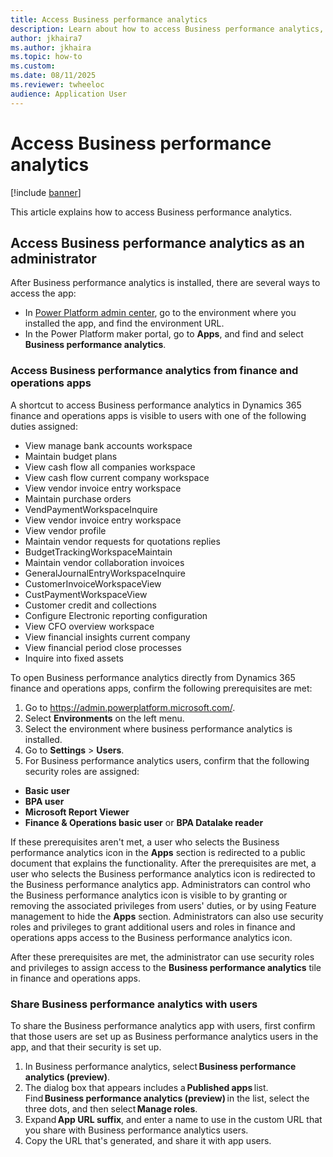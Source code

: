 ```yaml
---
title: Access Business performance analytics
description: Learn about how to access Business performance analytics, including an outline on how to share performance analytics with users.
author: jkhaira7
ms.author: jkhaira
ms.topic: how-to
ms.custom:
ms.date: 08/11/2025
ms.reviewer: twheeloc 
audience: Application User
---
```


# Access Business performance analytics

[!include [banner](../includes/banner.md)]

This article explains how to access Business performance analytics.

## Access Business performance analytics as an administrator

After Business performance analytics is installed, there are several ways to access the app:

- In [Power Platform admin center](https://admin.powerplatform.microsoft.com/), go to the environment where you installed the app, and find the environment URL.
- In the Power Platform maker portal, go to **Apps**, and find and select **Business performance analytics**.

### Access Business performance analytics from finance and operations apps

A shortcut to access Business performance analytics in Dynamics 365 finance and operations apps is visible to users with one of the following duties assigned:

- View manage bank accounts workspace
- Maintain budget plans
- View cash flow all companies workspace
- View cash flow current company workspace
- View vendor invoice entry workspace
- Maintain purchase orders
- VendPaymentWorkspaceInquire
- View vendor invoice entry workspace
- View vendor profile
- Maintain vendor requests for quotations replies
- BudgetTrackingWorkspaceMaintain
- Maintain vendor collaboration invoices
- GeneralJournalEntryWorkspaceInquire
- CustomerInvoiceWorkspaceView
- CustPaymentWorkspaceView
- Customer credit and collections
- Configure Electronic reporting configuration
- View CFO overview workspace
- View financial insights current company
- View financial period close processes
- Inquire into fixed assets

To open Business performance analytics directly from Dynamics 365 finance and operations apps, confirm the following prerequisites are met:

1. Go to <https://admin.powerplatform.microsoft.com/>.
2. Select **Environments** on the left menu.
2. Select the environment where business performance analytics is installed.
3. Go to **Settings** > **Users**.
4. For Business performance analytics users, confirm that the following security roles are assigned:
- **Basic user**
- **BPA user**
- **Microsoft Report Viewer**
- **Finance & Operations basic user** or **BPA Datalake reader**

If these prerequisites aren't met, a user who selects the Business performance analytics icon in the **Apps** section is redirected to a public document that explains the functionality. After the prerequisites are met, a user who selects the Business performance analytics icon is redirected to the Business performance analytics app. Administrators can control who the Business performance analytics icon is visible to by granting or removing the associated privileges from users' duties, or by using Feature management to hide the **Apps** section. Administrators can also use security roles and privileges to grant additional users and roles in finance and operations apps access to the Business performance analytics icon.

After these prerequisites are met, the administrator can use security roles and privileges to assign access to the **Business performance analytics** tile in finance and operations apps.

### Share Business performance analytics with users

To share the Business performance analytics app with users, first confirm that those users are set up as Business performance analytics users in the app, and that their security is set up.

1. In Business performance analytics, select **Business performance analytics (preview)**.
2. The dialog box that appears includes a **Published apps** list. Find **Business performance analytics (preview)** in the list, select the three dots, and then select **Manage roles**.
3. Expand **App URL suffix**, and enter a name to use in the custom URL that you share with Business performance analytics users.
4. Copy the URL that's generated, and share it with app users.
